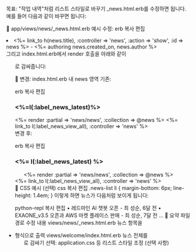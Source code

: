 목표: "작업 내역"처럼 리스트 스타일로 바꾸기
_news.html.erb를 수정하면 됩니다. 예를 들어 다음과 같이 바꾸면 됩니다:

📄 app/views/news/_news.html.erb 예시 수정:
erb
복사
편집
<li>
  <%= link_to h(news.title), :controller => 'news', :action => 'show', :id => news %>
  - <span class="author">
    <%= authoring news.created_on, news.author %>
  </span>
</li>
그리고 index.html.erb에서 render 호출을 아래와 같이 <ul>로 감싸줍니다:

📄 변경: index.html.erb 내 news 영역
기존:

erb
복사
편집
<div class="news box">
<h3><%=l(:label_news_latest)%></h3>
  <%= render :partial => 'news/news', :collection => @news %>
  <%= link_to l(:label_news_view_all), :controller => 'news' %>
</div>
변경 후:

erb
복사
편집
<div class="news box">
  <h3><%= l(:label_news_latest) %></h3>
  <ul class="news-list">
    <%= render :partial => 'news/news', :collection => @news %>
  </ul>
  <%= link_to l(:label_news_view_all), :controller => 'news' %>
</div>
🎨 CSS 예시 (선택)
css
복사
편집
.news-list li {
  margin-bottom: 6px;
  line-height: 1.4em;
}
이렇게 하면 뉴스가 다음처럼 보이게 됩니다:

python-repl
복사
편집
• 레드마인 AI 챗봇 오픈 - 최 성순, 6달 전
• EXAONE_v3.5 오픈과 AWS 마켓 플레이스 판매 - 최 성순, 7달 전
...
📌 요약
파일 경로	수정 내용
views/news/_news.html.erb	뉴스 항목을 <li> 형식으로 출력
views/welcome/index.html.erb	뉴스 전체를 <ul>로 감싸기
선택: application.css 등	리스트 스타일 조정 (선택 사항)

